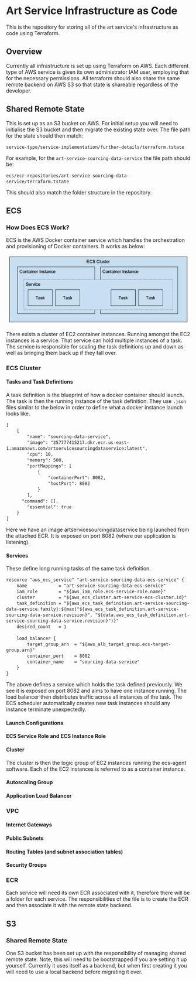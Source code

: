 # Art Service Infrastructure as Code

This is the repository for storing all of the art service's infrastructure as code using Terraform.

## Overview

Currently all infrastructure is set up using Terraform on AWS. Each different type of AWS service is given its own administrator IAM user, employing that for the necessary permissions. All terraform should also share the same remote backend on AWS S3 so that state is shareable regardless of the developer.

## Shared Remote State

This is set up as an S3 bucket on AWS. For initial setup you will need to initialise the S3 bucket and then migrate the existing state over. The file path for the state should then match:

```
service-type/service-implementation/further-details/terraform.tstate
```

For example, for the `art-service-sourcing-data-service` the file path should be:

```
ecs/ecr-repositories/art-service-sourcing-data-service/terraform.tstate
```

This should also match the folder structure in the repository.

## ECS

### How Does ECS Work?

ECS is the AWS Docker container service which handles the orchestration and provisioning of Docker containers. It works as below:

![ECS Image](README/ECS_Image.png)

There exists a cluster of EC2 container instances. Running amongst the EC2 instances is a service. That service can hold multiple instances of a task. The service is responsible for scaling the task definitions up and down as well as bringing them back up if they fall over.

### ECS Cluster

#### Tasks and Task Definitions

A task definition is the blueprint of how a docker container should launch. The task is then the running instance of the task definition. They use `.json` files similar to the below in order to define what a docker instance launch looks like.

```
[     
    {
        "name": "sourcing-data-service",
        "image": "257777415217.dkr.ecr.us-east-1.amazonaws.com/artservicesourcingdataservice:latest",
        "cpu": 10,
        "memory": 500,
        "portMappings": [
            {
                "containerPort": 8082,
                "hostPort": 8082
            }
        ],
      "command": [],
        "essential": true
    }
]
```

Here we have an image artservicesourcingdataservice being launched from the attached ECR. It is exposed on port 8082 (where our application is listening).

#### Services

These define long running tasks of the same task definition. 

```
resource "aws_ecs_service" "art-service-sourcing-data-ecs-service" {
  	name            = "art-service-sourcing-data-ecs-service"
  	iam_role        = "${aws_iam_role.ecs-service-role.name}"
  	cluster         = "${aws_ecs_cluster.art-service-ecs-cluster.id}"
  	task_definition = "${aws_ecs_task_definition.art-service-sourcing-data-service.family}:${max("${aws_ecs_task_definition.art-service-sourcing-data-service.revision}", "${data.aws_ecs_task_definition.art-service-sourcing-data-service.revision}")}"
  	desired_count   = 1

  	load_balancer {
    	target_group_arn  = "${aws_alb_target_group.ecs-target-group.arn}"
    	container_port    = 8082
    	container_name    = "sourcing-data-service"
	}
}
```

The above defines a service which holds the task defined previously. We see it is exposed on port 8082 and aims to have one instance running. The load balancer then distributes traffic across all instances of the task. The ECS scheduler automatically creates new task instances should any instance terminate unexpectedly.

#### Launch Configurations

#### ECS Service Role and ECS Instance Role

#### Cluster

The cluster is then the logic group of EC2 instances running the ecs-agent software. Each of the EC2 instances is referred to as a container instance.

#### Autoscaling Group

#### Application Load Balancer 

### VPC

#### Internet Gateways

#### Public Subnets

#### Routing Tables (and subnet association tables)

#### Security Groups


### ECR

Each service will need its own ECR associated with it, therefore there will be a folder for each service. The responsibilities of the file is to create the ECR and then associate it with the remote state backend.

## S3

### Shared Remote State

One S3 bucket has been set up with the responsibility of managing shared remote state. Note, this will need to be bootstrapped if you are setting it up yourself. Currently it uses itself as a backend, but when first creating it you will need to use a local backend before migrating it over.
